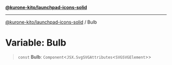 [**@kurone-kito/launchpad-icons-solid**](../README.md)

***

[@kurone-kito/launchpad-icons-solid](../globals.md) / Bulb

# Variable: Bulb

> `const` **Bulb**: `Component`\<`JSX.SvgSVGAttributes`\<`SVGSVGElement`\>\>
